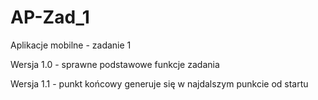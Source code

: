 # AP-Zad_1
Aplikacje mobilne - zadanie 1

Wersja 1.0 - sprawne podstawowe funkcje zadania

Wersja 1.1 - punkt końcowy generuje się w najdalszym punkcie od startu

